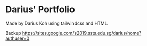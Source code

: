 # Darius' Portfolio

Made by Darius Koh using tailwindcss and HTML.

Backup https://sites.google.com/s2019.ssts.edu.sg/darius/home?authuser=0
